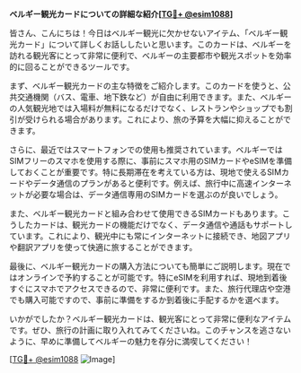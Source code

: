**ベルギー観光カードについての詳細な紹介[[TG💪+ @esim1088](https://t.me/s/esim1088)]**

皆さん、こんにちは！今日はベルギー観光に欠かせないアイテム、「ベルギー観光カード」について詳しくお話ししたいと思います。このカードは、ベルギーを訪れる観光客にとって非常に便利で、ベルギーの主要都市や観光スポットを効率的に回ることができるツールです。

まず、ベルギー観光カードの主な特徴をご紹介します。このカードを使うと、公共交通機関（バス、電車、地下鉄など）が自由に利用できます。また、ベルギーの人気観光地では入場料が無料になるだけでなく、レストランやショップでも割引が受けられる場合があります。これにより、旅の予算を大幅に抑えることができます。

さらに、最近ではスマートフォンでの使用も推奨されています。ベルギーではSIMフリーのスマホを使用する際に、事前にスマホ用のSIMカードやeSIMを準備しておくことが重要です。特に長期滞在を考えている方は、現地で使えるSIMカードやデータ通信のプランがあると便利です。例えば、旅行中に高速インターネットが必要な場合は、データ通信専用のSIMカードを選ぶのが良いでしょう。

また、ベルギー観光カードと組み合わせて使用できるSIMカードもあります。こうしたカードは、観光カードの機能だけでなく、データ通信や通話もサポートしています。これにより、観光中にも常にインターネットに接続でき、地図アプリや翻訳アプリを使って快適に旅することができます。

最後に、ベルギー観光カードの購入方法についても簡単にご説明します。現在ではオンラインで予約することが可能です。特にeSIMを利用すれば、現地到着後すぐにスマホでアクセスできるので、非常に便利です。また、旅行代理店や空港でも購入可能ですので、事前に準備をするか到着後に手配するかを選べます。

いかがでしたか？ベルギー観光カードは、観光客にとって非常に便利なアイテムです。ぜひ、旅行の計画に取り入れてみてくださいね。このチャンスを逃さないように、早めに準備してベルギーの魅力を存分に満喫してください！

[[TG💪+ @esim1088](https://t.me/s/esim1088) ![Image](https://i.postimg.cc/Y0z9fWf4/image.png)]